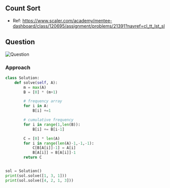 ## Count Sort
- Ref: https://www.scaler.com/academy/mentee-dashboard/class/120695/assignment/problems/21391?navref=cl_tt_lst_sl

## Question
![Question](http://ankit-portfolio.s3-ap-southeast-1.amazonaws.com/images/datastructures/scaler/024-count-sort-question.png)


### Approach

```py
class Solution:
    def solve(self, A):
        m = max(A)
        B = [0] * (m+1)

        # frequency array
        for i in A:
            B[i] +=1

        # cumulative frequency
        for i in range(1,len(B)):
            B[i] += B[i-1]

        C = [0] * len(A)
        for i in range(len(A)-1,-1,-1):
            C[B[A[i]]-1] = A[i]
            B[A[i]] = B[A[i]]-1
        return C


sol = Solution()
print(sol.solve([1, 3, 1]))
print(sol.solve([4, 2, 1, 3]))
```